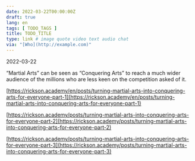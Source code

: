 ```yaml
---
date: 2022-03-22T00:00:00Z
draft: true
lang: en
tags: [ TODO_TAGS ]
title: TODO_TITLE
type: link # image quote video text audio chat
via: "[Who](http://example.com)"
---
```



2022-03-22


“Martial Arts” can be seen as “Conquering Arts” to reach a much wider audience of the millions who are less keen on the competition asked of it.

[https://rickson.academy/en/posts/turning-martial-arts-into-conquering-arts-for-everyone-part-1](https://rickson.academy/en/posts/turning-martial-arts-into-conquering-arts-for-everyone-part-1)

[https://rickson.academy/posts/turning-martial-arts-into-conquering-arts-for-everyone-part-2](https://rickson.academy/posts/turning-martial-arts-into-conquering-arts-for-everyone-part-2)

[https://rickson.academy/posts/turning-martial-arts-into-conquering-arts-for-everyone-part-3](https://rickson.academy/posts/turning-martial-arts-into-conquering-arts-for-everyone-part-3)

